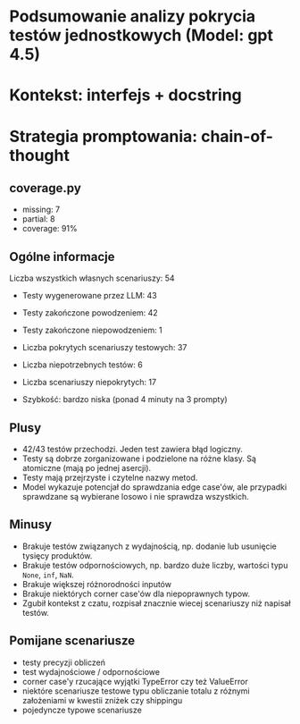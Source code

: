 # Podsumowanie analizy pokrycia testów jednostkowych (Model: gpt 4.5)
# Kontekst: interfejs + docstring
# Strategia promptowania: chain-of-thought

## coverage.py
- missing: 7
- partial: 8
- coverage: 91%

## Ogólne informacje

Liczba wszystkich własnych scenariuszy: 54

- Testy wygenerowane przez LLM: 43
- Testy zakończone powodzeniem: 42
- Testy zakończone niepowodzeniem: 1


- Liczba pokrytych scenariuszy testowych: 37
- Liczba niepotrzebnych testów: 6
- Liczba scenariuszy niepokrytych: 17
- Szybkość: bardzo niska (ponad 4 minuty na 3 prompty)

## Plusy

- 42/43 testów przechodzi. Jeden test zawiera błąd logiczny.
- Testy są dobrze zorganizowane i podzielone na różne klasy. Są atomiczne (mają po jednej asercji).
- Testy mają przejrzyste i czytelne nazwy metod.
- Model wykazuje potencjał do sprawdzania edge case'ów, ale przypadki sprawdzane są wybierane losowo i nie sprawdza wszystkich.

## Minusy

- Brakuje testów związanych z wydajnością, np. dodanie lub usunięcie tysięcy produktów.
- Brakuje testów odpornościowych, np. bardzo duże liczby, wartości typu `None`, `inf`, `NaN`.
- Brakuje większej różnorodności inputów
- Brakuje niektórych corner case'ów dla niepoprawnych typow.
- Zgubił kontekst z czatu, rozpisał znacznie wiecej scenariuszy niż napisał testów.

## Pomijane scenariusze

- testy precyzji obliczeń
- test wydajnościowe / odpornościowe
- corner case'y rzucające wyjątki TypeError czy też ValueError
- niektóre scenariusze testowe typu obliczanie totalu z różnymi założeniami w kwestii zniżek czy shippingu
- pojedyncze typowe scenariusze

